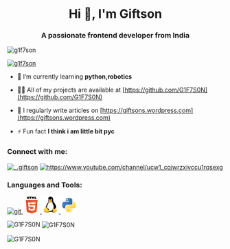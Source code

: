 <h1 align="center">Hi 👋, I'm Giftson</h1>
<h3 align="center">A passionate frontend developer from India</h3>

<p align="left"> <img src="https://komarev.com/ghpvc/?username=g1f7son&label=Profile%20views&color=0e75b6&style=flat" alt="g1f7son" /> </p>

<p align="left"> <a href="https://github.com/ryo-ma/github-profile-trophy"><img src="https://github-profile-trophy.vercel.app/?username=g1f7son" alt="g1f7son" /></a> </p>

- 🌱 I’m currently learning **python,robotics**

- 👨‍💻 All of my projects are available at [https://github.com/G1F7S0N](https://github.com/G1F7S0N)

- 📝 I regularly write articles on [https://giftsons.wordpress.com](https://giftsons.wordpress.com)

- ⚡ Fun fact **I think i am little bit pyc**

<h3 align="left">Connect with me:</h3>
<p align="left">
<a href="https://instagram.com/_.giftson" target="blank"><img align="center" src="https://raw.githubusercontent.com/rahuldkjain/github-profile-readme-generator/master/src/images/icons/Social/instagram.svg" alt="_.giftson" height="30" width="40" /></a>
<a href="https://www.youtube.com/c/https://www.youtube.com/channel/ucw1_cqjwrzxivccu1rqsexg" target="blank"><img align="center" src="https://raw.githubusercontent.com/rahuldkjain/github-profile-readme-generator/master/src/images/icons/Social/youtube.svg" alt="https://www.youtube.com/channel/ucw1_cqjwrzxivccu1rqsexg" height="30" width="40" /></a>
</p>

<h3 align="left">Languages and Tools:</h3>
<p align="left"> <a href="https://git-scm.com/" target="_blank" rel="noreferrer"> <img src="https://www.vectorlogo.zone/logos/git-scm/git-scm-icon.svg" alt="git" width="40" height="40"/> </a> <a href="https://www.w3.org/html/" target="_blank" rel="noreferrer"> <img src="https://raw.githubusercontent.com/devicons/devicon/master/icons/html5/html5-original-wordmark.svg" alt="html5" width="40" height="40"/> </a> <a href="https://www.linux.org/" target="_blank" rel="noreferrer"> <img src="https://raw.githubusercontent.com/devicons/devicon/master/icons/linux/linux-original.svg" alt="linux" width="40" height="40"/> </a> <a href="https://www.python.org" target="_blank" rel="noreferrer"> <img src="https://raw.githubusercontent.com/devicons/devicon/master/icons/python/python-original.svg" alt="python" width="40" height="40"/> </a> </p>

<p><img align="left" src="https://github-readme-stats.vercel.app/api/top-langs?username=g1f7son&show_icons=true&locale=en&layout=compact" alt="G1F7S0N" /></p>

<p>&nbsp;<img align="center" src="https://github-readme-stats.vercel.app/api?username=G1F7S0N&show_icons=true&locale=en" alt="G1F7S0N" /></p>

<p><img align="center" src="https://github-readme-streak-stats.herokuapp.com/?user=G1F7S0N&" alt="G1F7S0N" /></p>
